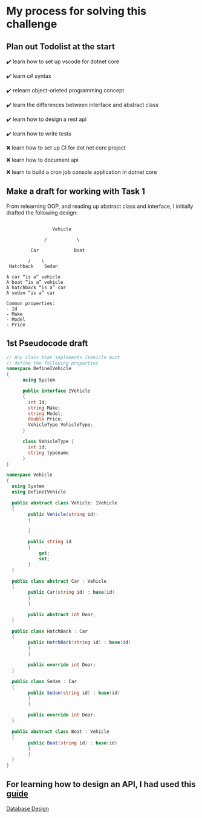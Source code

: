 # My process for solving this challenge

## Plan out Todolist at the start

:heavy_check_mark: learn how to set up vscode for dotnet core

:heavy_check_mark: learn c# syntax

:heavy_check_mark: relearn object-orieted programming concept

:heavy_check_mark: learn the differences between interface and abstract class

:heavy_check_mark: learn how to design a rest api

:heavy_check_mark: learn how to write tests

:x: learn how to set up CI for dot net core project

:x: learn how to document api

:x: learn to build a cron job console application in dotnet core

## Make a draft for working with Task 1

From relearning OOP, and reading up abstract class and interface, I initially drafted the following design:

```

                 Vehicle

              /           \

         Car             Boat

        /    \
 Hatchback    Sedan

A car “is a” vehicle
A boat “is a” vehicle
A hatchback “is a” car
A sedan “is a” car

Common properties:
- Id
- Make
- Model
- Price

```

## 1st Pseudocode draft

```csharp
// Any class that implements IVehicle must
// define the following properties
namespace DefineIVehicle
{
      using System

      public interface IVehicle
      {
        int Id;
        string Make;
        string Model;
        double Price;
        VehicleType VehicleType;
      }

      class VehicleType {
        int id;
        string typename
      }
}

namespace Vehicle
{
  using System
  using DefineIVehicle

  public abstract class Vehicle: IVehicle
  {
        public Vehicle(string id):
        {

        }

        public string id
        {
            get;
            set;
        }
  }

  public class abstract Car : Vehicle
  {
        public Car(string id) : base(id)
        {
        }

        public abstract int Door;
  }

  public class HatchBack : Car
  {
        public HatchBack(string id) : base(id)
        {
        }

        public override int Door;
  }

  public class Sedan : Car
  {
        public Sedan(string id) : base(id)
        {
        }

        public override int Door;
  }

  public abstract class Boat : Vehicle
  {
        public Boat(string id) : base(id)
        {
        }
  }
}


```

## For learning how to design an API, I had used this [guide](https://medium.com/@factoryhr/how-to-build-a-good-api-relationships-and-endpoints-8b07aa37097c)

[Database Design]()
